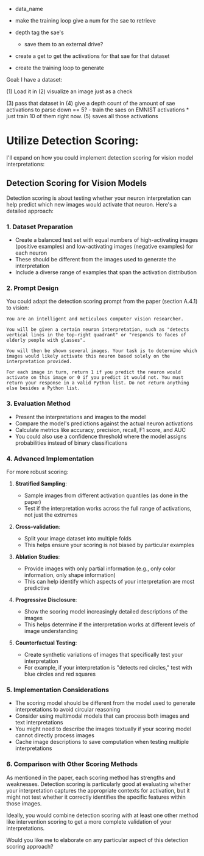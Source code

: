 - data_name 

- make the training loop give a num for the sae to retrieve

- depth tag the sae's 
    - save them to an external drive? 

- create a get to get the activations for that sae for that dataset 

- create the training loop to generate


Goal: I have a dataset: 

(1) Load it in 
(2) visualize an image just as a check 

(3) pass that dataset in 
(4) give a depth count of the amount of sae activations to parse down == 5? 
    - train the saes on EMNIST activations 
    * just train 10 of them right now. 
(5) saves all those activations 

# Utilize Detection Scoring: 
I'll expand on how you could implement detection scoring for vision model interpretations:

## Detection Scoring for Vision Models

Detection scoring is about testing whether your neuron interpretation can help predict which new images would activate that neuron. Here's a detailed approach:

### 1. Dataset Preparation
- Create a balanced test set with equal numbers of high-activating images (positive examples) and low-activating images (negative examples) for each neuron
- These should be different from the images used to generate the interpretation
- Include a diverse range of examples that span the activation distribution

### 2. Prompt Design
You could adapt the detection scoring prompt from the paper (section A.4.1) to vision:

```
You are an intelligent and meticulous computer vision researcher.

You will be given a certain neuron interpretation, such as "detects vertical lines in the top-right quadrant" or "responds to faces of elderly people with glasses".

You will then be shown several images. Your task is to determine which images would likely activate this neuron based solely on the interpretation provided.

For each image in turn, return 1 if you predict the neuron would activate on this image or 0 if you predict it would not. You must return your response in a valid Python list. Do not return anything else besides a Python list.
```

### 3. Evaluation Method
- Present the interpretations and images to the model
- Compare the model's predictions against the actual neuron activations
- Calculate metrics like accuracy, precision, recall, F1 score, and AUC
- You could also use a confidence threshold where the model assigns probabilities instead of binary classifications

### 4. Advanced Implementation
For more robust scoring:

1. **Stratified Sampling**:
   - Sample images from different activation quantiles (as done in the paper)
   - Test if the interpretation works across the full range of activations, not just the extremes

2. **Cross-validation**:
   - Split your image dataset into multiple folds
   - This helps ensure your scoring is not biased by particular examples

3. **Ablation Studies**:
   - Provide images with only partial information (e.g., only color information, only shape information)
   - This can help identify which aspects of your interpretation are most predictive

4. **Progressive Disclosure**:
   - Show the scoring model increasingly detailed descriptions of the images
   - This helps determine if the interpretation works at different levels of image understanding

5. **Counterfactual Testing**:
   - Create synthetic variations of images that specifically test your interpretation
   - For example, if your interpretation is "detects red circles," test with blue circles and red squares

### 5. Implementation Considerations

- The scoring model should be different from the model used to generate interpretations to avoid circular reasoning
- Consider using multimodal models that can process both images and text interpretations
- You might need to describe the images textually if your scoring model cannot directly process images
- Cache image descriptions to save computation when testing multiple interpretations

### 6. Comparison with Other Scoring Methods

As mentioned in the paper, each scoring method has strengths and weaknesses. Detection scoring is particularly good at evaluating whether your interpretation captures the appropriate contexts for activation, but it might not test whether it correctly identifies the specific features within those images.

Ideally, you would combine detection scoring with at least one other method like intervention scoring to get a more complete validation of your interpretations.

Would you like me to elaborate on any particular aspect of this detection scoring approach?